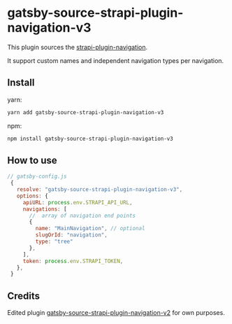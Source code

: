 # gatsby-source-strapi-plugin-navigation-v3

This plugin sources the [strapi-plugin-navigation](https://github.com/VirtusLab-Open-Source/strapi-plugin-navigation).

It support custom names and independent navigation types per navigation.

## Install

yarn:

```bash
yarn add gatsby-source-strapi-plugin-navigation-v3
```

npm:

```bash
npm install gatsby-source-strapi-plugin-navigation-v3
```

## How to use

```js
// gatsby-config.js
 {
   resolve: "gatsby-source-strapi-plugin-navigation-v3",
   options: {
     apiURL: process.env.STRAPI_API_URL,
     navigations: [
       //  array of navigation end points
       {
         name: "MainNavigation", // optional
         slugOrId: "navigation",
         type: "tree"
       },
     ],
     token: process.env.STRAPI_TOKEN,
   },
 }
```

## Credits

Edited plugin [gatsby-source-strapi-plugin-navigation-v2](https://github.com/webbersagency/gatsby-source-strapi-plugin-navigation-v2) for own purposes.
